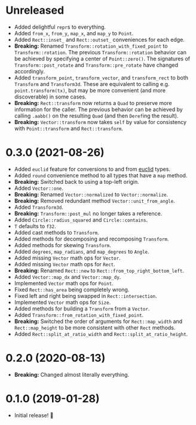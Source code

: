 # Unreleased

- Added delightful `repr`s to everything.
- Added `from_x`, `from_y`, `map_x`, and `map_y` to `Point`.
- Added `Rect::inset_` and `Rect::outset_` conveniences for each edge.
- **Breaking:** Renamed `Transform::rotation_with_fixed_point` to `Transform::rotation`. The previous `Transform::rotation` behavior can be achieved by specifying a center of `Point::zero()`. The signatures of `Transform::post_rotate` and `Transform::pre_rotate` have changed accordingly.
- Added `transform_point`, `transform_vector`, and `transform_rect` to both `Transform` and `Transform3d`. These are equivalent to calling e.g. `point.transform(tx)`, but may be more convenient (and more discoverable) in some cases.
- **Breaking:** `Rect::transform` now returns a `Quad` to preserve more information for the caller. The previous behavior can be achieved by calling `.aabb()` on the resulting `Quad` (and then `Deref`ing the result).
- **Breaking:** `Vector::transform` now takes `self` by value for consistency with `Point::transform` and `Rect::transform`.

# 0.3.0 (2021-08-26)

- Added `euclid` feature for conversions to and from [euclid](https://github.com/servo/euclid) types.
- Added `round` convenience method to all types that have a `map` method.
- **Breaking:** Switched back to using a top-left origin.
- Added `Vector::one`.
- **Breaking:** Renamed `Vector::normalized` to `Vector::normalize`.
- **Breaking:** Removed redundant method `Vector::unit_from_angle`.
- Added `Transform3d`.
- **Breaking:** `Transform::post_mul` no longer takes a reference.
- Added `Circle::radius_squared` and `Circle::contains`.
- `T` defaults to `f32`.
- Added cast methods to `Transform`.
- Added methods for decomposing and recomposing `Transform`.
- Added methods for skewing `Transform`.
- Added `degrees`, `map_radians`, and `map_degrees` to `Angle`.
- Added missing `Vector` math ops for `Vector`.
- Added missing `Vector` math ops for `Rect`.
- **Breaking:** Renamed `Rect::new` to `Rect::from_top_right_bottom_left`.
- Added `Vector::map_dx` and `Vector::map_dy`.
- Implemented `Vector` math ops for `Point`.
- Fixed `Rect::has_area` being completely wrong.
- Fixed left and right being swapped in `Rect::intersection`.
- Implemented `Vector` math ops for `Size`.
- Added methods for building a `Transform` from a `Vector`.
- Added `Transform::from_rotation_with_fixed_point`.
- **Breaking:** Switched the order of arguments for `Rect::map_width` and `Rect::map_height` to be more consistent with other `Rect` methods.
- Added `Rect::split_at_ratio_width` and `Rect::split_at_ratio_height`.

# 0.2.0 (2020-08-13)

- **Breaking:** Changed almost literally everything.

# 0.1.0 (2019-01-28)

- Initial release! 🎉
